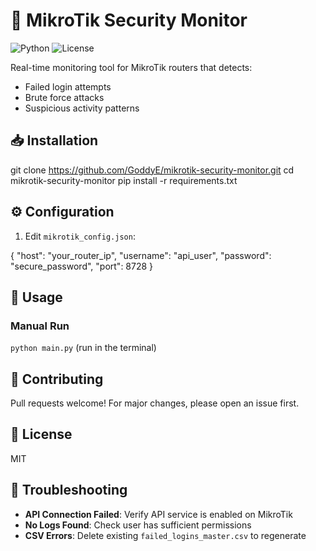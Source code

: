 # 🔐 MikroTik Security Monitor

![Python](https://img.shields.io/badge/python-v3.6+-blue.svg)
![License](https://img.shields.io/badge/license-MIT-green.svg)

Real-time monitoring tool for MikroTik routers that detects:
- Failed login attempts
- Brute force attacks
- Suspicious activity patterns

## 📥 Installation

git clone https://github.com/GoddyE/mikrotik-security-monitor.git
cd mikrotik-security-monitor
pip install -r requirements.txt


## ⚙️ Configuration
1. Edit `mikrotik_config.json`:

{
  "host": "your_router_ip",
  "username": "api_user",
  "password": "secure_password",
  "port": 8728
}



## 🚦 Usage
### Manual Run

`python main.py` (run in the terminal)


## 🤝 Contributing
Pull requests welcome! For major changes, please open an issue first.

## 📜 License
MIT

## 🔧 Troubleshooting
- **API Connection Failed**: Verify API service is enabled on MikroTik
- **No Logs Found**: Check user has sufficient permissions
- **CSV Errors**: Delete existing `failed_logins_master.csv` to regenerate